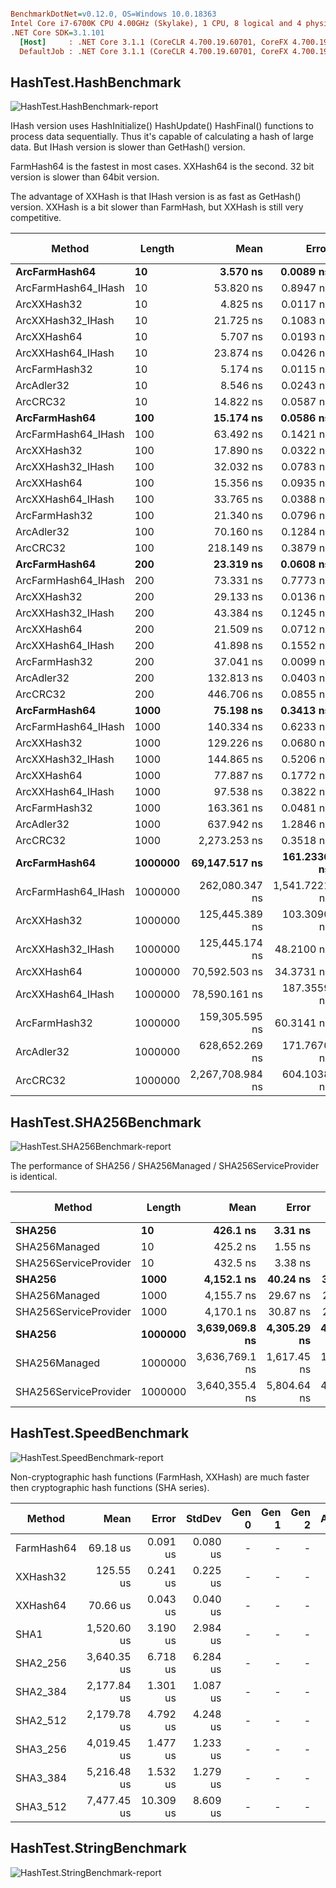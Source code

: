 ``` ini

BenchmarkDotNet=v0.12.0, OS=Windows 10.0.18363
Intel Core i7-6700K CPU 4.00GHz (Skylake), 1 CPU, 8 logical and 4 physical cores
.NET Core SDK=3.1.101
  [Host]     : .NET Core 3.1.1 (CoreCLR 4.700.19.60701, CoreFX 4.700.19.60801), X64 RyuJIT
  DefaultJob : .NET Core 3.1.1 (CoreCLR 4.700.19.60701, CoreFX 4.700.19.60801), X64 RyuJIT


```
## HashTest.HashBenchmark

![HashTest.HashBenchmark-report](HashTest.HashBenchmark-report.png)

IHash version uses HashInitialize() HashUpdate() HashFinal() functions to process data sequentially. Thus it's capable of calculating a hash of large data. But IHash version is slower than GetHash() version.

FarmHash64 is the fastest in most cases. XXHash64 is the second. 32 bit version is slower than 64bit version. 

The advantage of XXHash is that IHash version is as fast as GetHash() version. XXHash is a bit slower than FarmHash, but XXHash is still very competitive.



|              Method |  Length |             Mean |         Error |        StdDev |  Gen 0 | Gen 1 | Gen 2 | Allocated |
|-------------------- |-------- |-----------------:|--------------:|--------------:|-------:|------:|------:|----------:|
|       **ArcFarmHash64** |      **10** |         **3.570 ns** |     **0.0089 ns** |     **0.0079 ns** |      **-** |     **-** |     **-** |         **-** |
| ArcFarmHash64_IHash |      10 |        53.820 ns |     0.8947 ns |     0.8369 ns | 0.0076 |     - |     - |      32 B |
|         ArcXXHash32 |      10 |         4.825 ns |     0.0117 ns |     0.0098 ns |      - |     - |     - |         - |
|   ArcXXHash32_IHash |      10 |        21.725 ns |     0.1083 ns |     0.1013 ns | 0.0076 |     - |     - |      32 B |
|         ArcXXHash64 |      10 |         5.707 ns |     0.0193 ns |     0.0171 ns |      - |     - |     - |         - |
|   ArcXXHash64_IHash |      10 |        23.874 ns |     0.0426 ns |     0.0356 ns | 0.0076 |     - |     - |      32 B |
|       ArcFarmHash32 |      10 |         5.174 ns |     0.0115 ns |     0.0107 ns |      - |     - |     - |         - |
|          ArcAdler32 |      10 |         8.546 ns |     0.0243 ns |     0.0227 ns |      - |     - |     - |         - |
|            ArcCRC32 |      10 |        14.822 ns |     0.0587 ns |     0.0521 ns |      - |     - |     - |         - |
|       **ArcFarmHash64** |     **100** |        **15.174 ns** |     **0.0586 ns** |     **0.0519 ns** |      **-** |     **-** |     **-** |         **-** |
| ArcFarmHash64_IHash |     100 |        63.492 ns |     0.1421 ns |     0.1187 ns | 0.0076 |     - |     - |      32 B |
|         ArcXXHash32 |     100 |        17.890 ns |     0.0322 ns |     0.0301 ns |      - |     - |     - |         - |
|   ArcXXHash32_IHash |     100 |        32.032 ns |     0.0783 ns |     0.0654 ns | 0.0076 |     - |     - |      32 B |
|         ArcXXHash64 |     100 |        15.356 ns |     0.0935 ns |     0.0829 ns |      - |     - |     - |         - |
|   ArcXXHash64_IHash |     100 |        33.765 ns |     0.0388 ns |     0.0344 ns | 0.0076 |     - |     - |      32 B |
|       ArcFarmHash32 |     100 |        21.340 ns |     0.0796 ns |     0.0706 ns |      - |     - |     - |         - |
|          ArcAdler32 |     100 |        70.160 ns |     0.1284 ns |     0.1072 ns |      - |     - |     - |         - |
|            ArcCRC32 |     100 |       218.149 ns |     0.3879 ns |     0.3629 ns |      - |     - |     - |         - |
|       **ArcFarmHash64** |     **200** |        **23.319 ns** |     **0.0608 ns** |     **0.0508 ns** |      **-** |     **-** |     **-** |         **-** |
| ArcFarmHash64_IHash |     200 |        73.331 ns |     0.7773 ns |     0.7271 ns | 0.0076 |     - |     - |      32 B |
|         ArcXXHash32 |     200 |        29.133 ns |     0.0136 ns |     0.0120 ns |      - |     - |     - |         - |
|   ArcXXHash32_IHash |     200 |        43.384 ns |     0.1245 ns |     0.1039 ns | 0.0076 |     - |     - |      32 B |
|         ArcXXHash64 |     200 |        21.509 ns |     0.0712 ns |     0.0666 ns |      - |     - |     - |         - |
|   ArcXXHash64_IHash |     200 |        41.898 ns |     0.1552 ns |     0.1452 ns | 0.0076 |     - |     - |      32 B |
|       ArcFarmHash32 |     200 |        37.041 ns |     0.0099 ns |     0.0082 ns |      - |     - |     - |         - |
|          ArcAdler32 |     200 |       132.813 ns |     0.0403 ns |     0.0336 ns |      - |     - |     - |         - |
|            ArcCRC32 |     200 |       446.706 ns |     0.0855 ns |     0.0667 ns |      - |     - |     - |         - |
|       **ArcFarmHash64** |    **1000** |        **75.198 ns** |     **0.3413 ns** |     **0.3192 ns** |      **-** |     **-** |     **-** |         **-** |
| ArcFarmHash64_IHash |    1000 |       140.334 ns |     0.6233 ns |     0.4866 ns | 0.0076 |     - |     - |      32 B |
|         ArcXXHash32 |    1000 |       129.226 ns |     0.0680 ns |     0.0531 ns |      - |     - |     - |         - |
|   ArcXXHash32_IHash |    1000 |       144.865 ns |     0.5206 ns |     0.4870 ns | 0.0076 |     - |     - |      32 B |
|         ArcXXHash64 |    1000 |        77.887 ns |     0.1772 ns |     0.1571 ns |      - |     - |     - |         - |
|   ArcXXHash64_IHash |    1000 |        97.538 ns |     0.3822 ns |     0.3191 ns | 0.0076 |     - |     - |      32 B |
|       ArcFarmHash32 |    1000 |       163.361 ns |     0.0481 ns |     0.0376 ns |      - |     - |     - |         - |
|          ArcAdler32 |    1000 |       637.942 ns |     1.2846 ns |     1.1387 ns |      - |     - |     - |         - |
|            ArcCRC32 |    1000 |     2,273.253 ns |     0.3518 ns |     0.3119 ns |      - |     - |     - |         - |
|       **ArcFarmHash64** | **1000000** |    **69,147.517 ns** |   **161.2336 ns** |   **134.6373 ns** |      **-** |     **-** |     **-** |         **-** |
| ArcFarmHash64_IHash | 1000000 |   262,080.347 ns | 1,541.7221 ns | 1,366.6965 ns |      - |     - |     - |      32 B |
|         ArcXXHash32 | 1000000 |   125,445.389 ns |   103.3090 ns |    86.2677 ns |      - |     - |     - |         - |
|   ArcXXHash32_IHash | 1000000 |   125,445.174 ns |    48.2100 ns |    37.6392 ns |      - |     - |     - |      32 B |
|         ArcXXHash64 | 1000000 |    70,592.503 ns |    34.3731 ns |    28.7031 ns |      - |     - |     - |         - |
|   ArcXXHash64_IHash | 1000000 |    78,590.161 ns |   187.3559 ns |   175.2528 ns |      - |     - |     - |      32 B |
|       ArcFarmHash32 | 1000000 |   159,305.595 ns |    60.3141 ns |    50.3650 ns |      - |     - |     - |       2 B |
|          ArcAdler32 | 1000000 |   628,652.269 ns |   171.7670 ns |   143.4333 ns |      - |     - |     - |       1 B |
|            ArcCRC32 | 1000000 | 2,267,708.984 ns |   604.1038 ns |   471.6445 ns |      - |     - |     - |       3 B |



## HashTest.SHA256Benchmark

![HashTest.SHA256Benchmark-report](HashTest.SHA256Benchmark-report.png)

The performance of SHA256 / SHA256Managed / SHA256ServiceProvider is identical.

| Method                | Length      |               Mean |           Error |          StdDev |      Gen 0 | Gen 1 | Gen 2 | Allocated |
| --------------------- | ----------- | -----------------: | --------------: | --------------: | ---------: | ----: | ----: | --------: |
| **SHA256**            | **10**      |       **426.1 ns** |     **3.31 ns** |     **3.09 ns** | **0.0267** | **-** | **-** | **112 B** |
| SHA256Managed         | 10          |           425.2 ns |         1.55 ns |         1.38 ns |     0.0267 |     - |     - |     112 B |
| SHA256ServiceProvider | 10          |           432.5 ns |         3.38 ns |         3.16 ns |     0.0267 |     - |     - |     112 B |
| **SHA256**            | **1000**    |     **4,152.1 ns** |    **40.24 ns** |    **37.64 ns** | **0.0229** | **-** | **-** | **112 B** |
| SHA256Managed         | 1000        |         4,155.7 ns |        29.67 ns |        27.76 ns |     0.0229 |     - |     - |     112 B |
| SHA256ServiceProvider | 1000        |         4,170.1 ns |        30.87 ns |        28.87 ns |     0.0229 |     - |     - |     112 B |
| **SHA256**            | **1000000** | **3,639,069.8 ns** | **4,305.29 ns** | **4,027.17 ns** |      **-** | **-** | **-** | **117 B** |
| SHA256Managed         | 1000000     |     3,636,769.1 ns |     1,617.45 ns |     1,350.64 ns |          - |     - |     - |     117 B |
| SHA256ServiceProvider | 1000000     |     3,640,355.4 ns |     5,804.64 ns |     4,847.14 ns |          - |     - |     - |     148 B |



## HashTest.SpeedBenchmark

![HashTest.SpeedBenchmark-report](HashTest.SpeedBenchmark-report.png)

Non-cryptographic hash functions (FarmHash, XXHash) are much faster then cryptographic hash functions (SHA series).



| Method     |        Mean |     Error |   StdDev | Gen 0 | Gen 1 | Gen 2 | Allocated |
| ---------- | ----------: | --------: | -------: | ----: | ----: | ----: | --------: |
| FarmHash64 |    69.18 us |  0.091 us | 0.080 us |     - |     - |     - |      33 B |
| XXHash32   |   125.55 us |  0.241 us | 0.225 us |     - |     - |     - |      33 B |
| XXHash64   |    70.66 us |  0.043 us | 0.040 us |     - |     - |     - |      33 B |
| SHA1       | 1,520.60 us |  3.190 us | 2.984 us |     - |     - |     - |      99 B |
| SHA2_256   | 3,640.35 us |  6.718 us | 6.284 us |     - |     - |     - |     117 B |
| SHA2_384   | 2,177.84 us |  1.301 us | 1.087 us |     - |     - |     - |     149 B |
| SHA2_512   | 2,179.78 us |  4.792 us | 4.248 us |     - |     - |     - |     181 B |
| SHA3_256   | 4,019.45 us |  1.477 us | 1.233 us |     - |     - |     - |      56 B |
| SHA3_384   | 5,216.48 us |  1.532 us | 1.279 us |     - |     - |     - |      72 B |
| SHA3_512   | 7,477.45 us | 10.309 us | 8.609 us |     - |     - |     - |      88 B |



## HashTest.StringBenchmark

![HashTest.StringBenchmark-report](HashTest.StringBenchmark-report.png)



